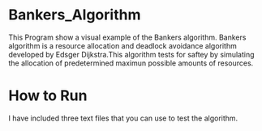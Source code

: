 # Bankers_Algorithm
This Program show a visual example of the Bankers algorithm. Bankers algorithm is a resource allocation and deadlock avoidance algorithm developed by Edsger Dijkstra.This algorithm tests for saftey by simulating the allocation of predetermined maximun possible amounts of resources. 
# How to Run
I have included three text files that you can use to test the algorithm. 
